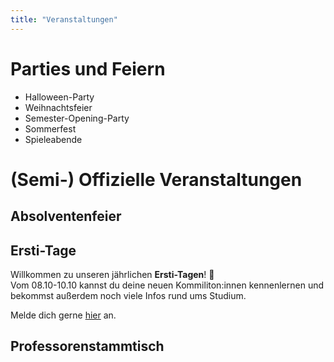 ```yaml
---
title: "Veranstaltungen"
---
```


# Parties und Feiern

- Halloween-Party
- Weihnachtsfeier
- Semester-Opening-Party
- Sommerfest
- Spieleabende

# (Semi-) Offizielle Veranstaltungen

## Absolventenfeier

## Ersti-Tage

Willkommen zu unseren jährlichen **Ersti-Tagen**! 🎉  
Vom 08.10-10.10 kannst du deine neuen Kommiliton:innen kennenlernen und bekommst außerdem noch viele Infos rund ums Studium.   

Melde dich gerne [hier](https://forms.gle/s6JDCCrTMv7MpzE18) an.

## Professorenstammtisch
